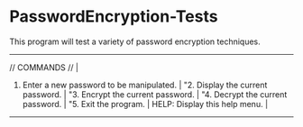 # PasswordEncryption-Tests
This program will test a variety of password encryption techniques.

-------------------------------------------------
// COMMANDS //									|
1. Enter a new password to be manipulated.		|
"2. Display the current password.				|
"3. Encrypt the current password.				|
"4. Decrypt the current password.				|
"5. Exit the program.							|
HELP: Display this help menu.					|
-------------------------------------------------
